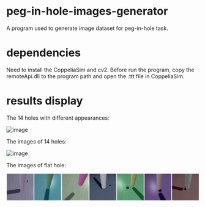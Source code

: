 # peg-in-hole-images-generator
A program used to generate image dataset for peg-in-hole task.

# dependencies
Need to install the CoppeliaSim and cv2. Before run the program, copy the remoteApi.dll to the program path and open the .ttt file in CoppeliaSim.
# results display
The 14 holes with different appearances:

![image](https://github.com/hit618/peg-in-hole-images-generator/blob/main/pictures/picture1.png)

The images of 14 holes:

![image](https://github.com/hit618/peg-in-hole-images-generator/blob/main/pictures/picture2.png)

The images of flat hole:

![image](https://github.com/hit618/peg-in-hole-images-generator/blob/main/pictures/picture3.png)
